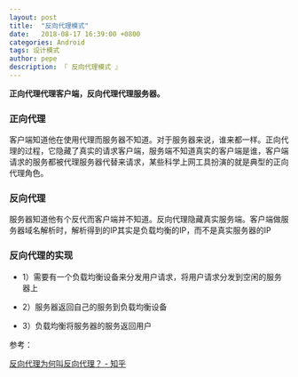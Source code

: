 ```yaml
---
layout: post
title:  "反向代理模式"
date:   2018-08-17 16:39:00 +0800
categories: Android
tags: 设计模式
author: pepe
description: 『 反向代理模式 』
---
```


**正向代理代理客户端，反向代理代理服务器。**

### **正向代理**

客户端知道他在使用代理而服务器不知道。对于服务器来说，谁来都一样。正向代理的过程，它隐藏了真实的请求客户端，服务端不知道真实的客户端是谁，客户端请求的服务都被代理服务器代替来请求，某些科学上网工具扮演的就是典型的正向代理角色。

### **反向代理**

服务器知道他有个反代而客户端并不知道。反向代理隐藏真实服务端。客户端做服务器域名解析时，解析得到的IP其实是负载均衡的IP，而不是真实服务器的IP

### **反向代理的实现**

* 1）需要有一个负载均衡设备来分发用户请求，将用户请求分发到空闲的服务器上

* 2）服务器返回自己的服务到负载均衡设备

* 3）负载均衡将服务器的服务返回用户

参考：

[反向代理为何叫反向代理？ - 知乎](https://www.zhihu.com/question/24723688)





